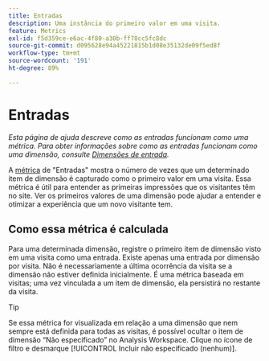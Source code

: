```yaml
---
title: Entradas
description: Uma instância do primeiro valor em uma visita.
feature: Metrics
exl-id: f5d359ce-e6ac-4f80-a30b-ff78cc5fc8dc
source-git-commit: d095628e94a45221815b1d08e35132de09f5ed8f
workflow-type: tm+mt
source-wordcount: '191'
ht-degree: 89%

---
```


# Entradas

*Esta página de ajuda descreve como as entradas funcionam como uma métrica. Para obter informações sobre como as entradas funcionam como uma dimensão, consulte [Dimensões de entrada](../dimensions/entry-dimensions.md).*

A [métrica](overview.md) de &quot;Entradas&quot; mostra o número de vezes que um determinado item de dimensão é capturado como o primeiro valor em uma visita. Essa métrica é útil para entender as primeiras impressões que os visitantes têm no site. Ver os primeiros valores de uma dimensão pode ajudar a entender e otimizar a experiência que um novo visitante tem.

## Como essa métrica é calculada

Para uma determinada dimensão, registre o primeiro item de dimensão visto em uma visita como uma entrada. Existe apenas uma entrada por dimensão por visita. Não é necessariamente a última ocorrência da visita se a dimensão não estiver definida inicialmente. É uma métrica baseada em visitas; uma vez vinculada a um item de dimensão, ela persistirá no restante da visita.

>[!TIP]
>
>Se essa métrica for visualizada em relação a uma dimensão que nem sempre está definida para todas as visitas, é possível ocultar o item de dimensão “Não especificado” no Analysis Workspace. Clique no ícone de filtro e desmarque [!UICONTROL Incluir não especificado (nenhum)].
